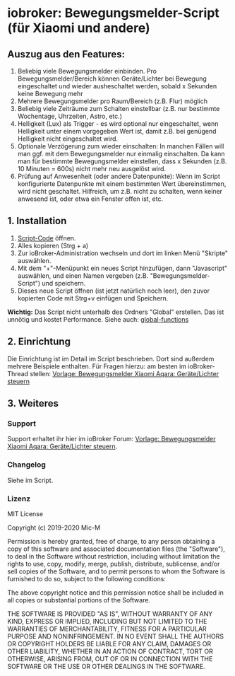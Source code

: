 # iobroker: Bewegungsmelder-Script (für Xiaomi und andere)

## Auszug aus den Features:
1. Beliebig viele Bewegungsmelder einbinden. Pro Bewegungsmelder/Bereich können Geräte/Lichter bei Bewegung eingeschaltet und wieder ausheschaltet werden, sobald x Sekunden keine Bewegung mehr
2. Mehrere Bewegungsmelder pro Raum/Bereich (z.B. Flur) möglich
3. Beliebig viele Zeiträume zum Schalten einstellbar (z.B. nur bestimmte Wochentage, Uhrzeiten, Astro, etc.)
4. Helligkeit (Lux) als Trigger - es wird optional nur eingeschaltet, wenn Helligkeit unter einem vorgegeben Wert ist, damit z.B. bei genügend Helligkeit nicht eingeschaltet wird.
5. Optionale Verzögerung zum wieder einschalten: In manchen Fällen will man ggf. mit dem Bewegungsmelder nur einmalig einschalten. Da kann man für bestimmte Bewegungsmelder einstellen, dass x Sekunden (z.B. 10 Minuten = 600s) nicht mehr neu ausgelöst wird.
6. Prüfung auf Anwesenheit (oder andere Datenpunkte): Wenn im Script konfigurierte Datenpunkte mit einem bestimmten Wert übereinstimmen, wird nicht geschaltet. Hilfreich, um z.B. nicht zu schalten, wenn keiner anwesend ist, oder etwa ein Fenster offen ist, etc.


## 1. Installation

1. [Script-Code](https://raw.githubusercontent.com/Mic-M/iobroker.xiaomi-aquara-motion-control/master/script_xiaomi.js) öffnen.
2. Alles kopieren (Strg + a)
3. Zur ioBroker-Administration wechseln und dort im linken Menü "Skripte" auswählen.
4. Mit dem "+"-Menüpunkt ein neues Script hinzufügen, dann "Javascript" auswählen, und einen Namen vergeben (z.B. "Bewegungsmelder-Script") und speichern.
5. Dieses neue Script öffnen (ist jetzt natürlich noch leer), den zuvor kopierten Code mit Strg+v einfügen und Speichern.

**Wichtig:** Das Script nicht unterhalb des Ordners "Global" erstellen. Das ist unnötig und kostet Performance. Siehe auch: [global-functions](https://github.com/ioBroker/ioBroker.javascript/blob/master/docs/en/javascript.md#)

## 2. Einrichtung

Die Einrichtung ist im Detail im Script beschrieben. Dort sind außerdem mehrere Beispiele enthalten.
Für Fragen hierzu: am besten im ioBroker-Thread stellen: [Vorlage: Bewegungsmelder Xiaomi Aqara: Geräte/Lichter steuern](https://forum.iobroker.net/topic/22034/)

## 3. Weiteres

### Support
Support erhaltet ihr hier im ioBroker Forum: [Vorlage: Bewegungsmelder Xiaomi Aqara: Geräte/Lichter steuern](https://forum.iobroker.net/topic/22034/).

### Changelog

Siehe im Script.

### Lizenz

MIT License

Copyright (c) 2019-2020 Mic-M

Permission is hereby granted, free of charge, to any person obtaining a copy
of this software and associated documentation files (the "Software"), to deal
in the Software without restriction, including without limitation the rights
to use, copy, modify, merge, publish, distribute, sublicense, and/or sell
copies of the Software, and to permit persons to whom the Software is
furnished to do so, subject to the following conditions:

The above copyright notice and this permission notice shall be included in all
copies or substantial portions of the Software.

THE SOFTWARE IS PROVIDED "AS IS", WITHOUT WARRANTY OF ANY KIND, EXPRESS OR
IMPLIED, INCLUDING BUT NOT LIMITED TO THE WARRANTIES OF MERCHANTABILITY,
FITNESS FOR A PARTICULAR PURPOSE AND NONINFRINGEMENT. IN NO EVENT SHALL THE
AUTHORS OR COPYRIGHT HOLDERS BE LIABLE FOR ANY CLAIM, DAMAGES OR OTHER
LIABILITY, WHETHER IN AN ACTION OF CONTRACT, TORT OR OTHERWISE, ARISING FROM,
OUT OF OR IN CONNECTION WITH THE SOFTWARE OR THE USE OR OTHER DEALINGS IN THE
SOFTWARE.
